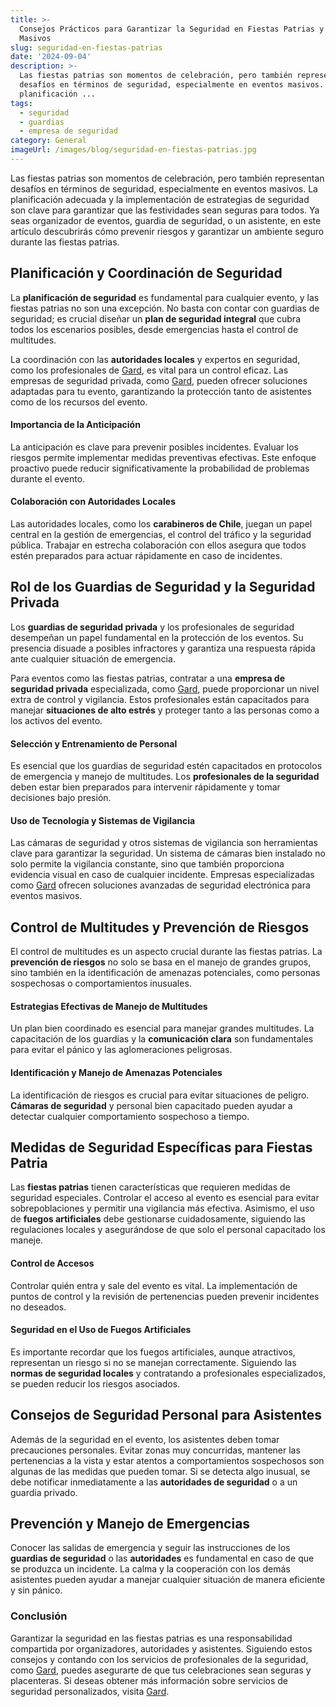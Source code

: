 ```yaml
---
title: >-
  Consejos Prácticos para Garantizar la Seguridad en Fiestas Patrias y Eventos
  Masivos
slug: seguridad-en-fiestas-patrias
date: '2024-09-04'
description: >-
  Las fiestas patrias son momentos de celebración, pero también representan
  desafíos en términos de seguridad, especialmente en eventos masivos. La
  planificación ...
tags:
  - seguridad
  - guardias
  - empresa de seguridad
category: General
imageUrl: /images/blog/seguridad-en-fiestas-patrias.jpg
---
```



<p>Las fiestas patrias son momentos de celebración, pero también representan desafíos en términos de seguridad, especialmente en eventos masivos. La planificación adecuada y la implementación de estrategias de seguridad son clave para garantizar que las festividades sean seguras para todos. Ya seas organizador de eventos, guardia de seguridad, o un asistente, en este artículo descubrirás cómo prevenir riesgos y garantizar un ambiente seguro durante las fiestas patrias.</p>



<h2 class="wp-block-heading" id="h-planificacion-y-coordinacion-de-seguridad">Planificación y Coordinación de Seguridad</h2>



<p>La <strong>planificación de seguridad</strong> es fundamental para cualquier evento, y las fiestas patrias no son una excepción. No basta con contar con guardias de seguridad; es crucial diseñar un <strong>plan de seguridad integral</strong> que cubra todos los escenarios posibles, desde emergencias hasta el control de multitudes.</p>



<p>La coordinación con las <strong>autoridades locales</strong> y expertos en seguridad, como los profesionales de <a href="https://gard.cl">Gard</a>, es vital para un control eficaz. Las empresas de seguridad privada, como <a href="https://gard.cl/guardias-de-seguridad-privada-para-empresas/">Gard</a>, pueden ofrecer soluciones adaptadas para tu evento, garantizando la protección tanto de asistentes como de los recursos del evento.</p>



<h4 class="wp-block-heading" id="h-importancia-de-la-anticipacion">Importancia de la Anticipación</h4>



<p>La anticipación es clave para prevenir posibles incidentes. Evaluar los riesgos permite implementar medidas preventivas efectivas. Este enfoque proactivo puede reducir significativamente la probabilidad de problemas durante el evento.</p>



<h4 class="wp-block-heading" id="h-colaboracion-con-autoridades-locales">Colaboración con Autoridades Locales</h4>



<p>Las autoridades locales, como los <strong>carabineros de Chile</strong>, juegan un papel central en la gestión de emergencias, el control del tráfico y la seguridad pública. Trabajar en estrecha colaboración con ellos asegura que todos estén preparados para actuar rápidamente en caso de incidentes.</p>



<h2 class="wp-block-heading" id="h-rol-de-los-guardias-de-seguridad-y-la-seguridad-privada">Rol de los Guardias de Seguridad y la Seguridad Privada</h2>



<p>Los <strong>guardias de seguridad privada</strong> y los profesionales de seguridad desempeñan un papel fundamental en la protección de los eventos. Su presencia disuade a posibles infractores y garantiza una respuesta rápida ante cualquier situación de emergencia.</p>



<p>Para eventos como las fiestas patrias, contratar a una <strong>empresa de seguridad privada</strong> especializada, como <a href="https://gard.cl">Gard</a>, puede proporcionar un nivel extra de control y vigilancia. Estos profesionales están capacitados para manejar <strong>situaciones de alto estrés</strong> y proteger tanto a las personas como a los activos del evento.</p>



<h4 class="wp-block-heading" id="h-seleccion-y-entrenamiento-de-personal">Selección y Entrenamiento de Personal</h4>



<p>Es esencial que los guardias de seguridad estén capacitados en protocolos de emergencia y manejo de multitudes. Los <strong>profesionales de la seguridad</strong> deben estar bien preparados para intervenir rápidamente y tomar decisiones bajo presión.</p>



<h4 class="wp-block-heading" id="h-uso-de-tecnologia-y-sistemas-de-vigilancia">Uso de Tecnología y Sistemas de Vigilancia</h4>



<p>Las cámaras de seguridad y otros sistemas de vigilancia son herramientas clave para garantizar la seguridad. Un sistema de cámaras bien instalado no solo permite la vigilancia constante, sino que también proporciona evidencia visual en caso de cualquier incidente. Empresas especializadas como <a href="https://gard.cl/seguridad-electronica/">Gard</a> ofrecen soluciones avanzadas de seguridad electrónica para eventos masivos.</p>



<h2 class="wp-block-heading" id="h-control-de-multitudes-y-prevencion-de-riesgos">Control de Multitudes y Prevención de Riesgos</h2>



<p>El control de multitudes es un aspecto crucial durante las fiestas patrias. La <strong>prevención de riesgos</strong> no solo se basa en el manejo de grandes grupos, sino también en la identificación de amenazas potenciales, como personas sospechosas o comportamientos inusuales.</p>



<h4 class="wp-block-heading" id="h-estrategias-efectivas-de-manejo-de-multitudes">Estrategias Efectivas de Manejo de Multitudes</h4>



<p>Un plan bien coordinado es esencial para manejar grandes multitudes. La capacitación de los guardias y la <strong>comunicación clara</strong> son fundamentales para evitar el pánico y las aglomeraciones peligrosas.</p>



<h4 class="wp-block-heading" id="h-identificacion-y-manejo-de-amenazas-potenciales">Identificación y Manejo de Amenazas Potenciales</h4>



<p>La identificación de riesgos es crucial para evitar situaciones de peligro. <strong>Cámaras de seguridad</strong> y personal bien capacitado pueden ayudar a detectar cualquier comportamiento sospechoso a tiempo.</p>



<h2 class="wp-block-heading" id="h-medidas-de-seguridad-especificas-para-fiestas-patria">Medidas de Seguridad Específicas para Fiestas Patria</h2>



<p>Las <strong>fiestas patrias</strong> tienen características que requieren medidas de seguridad especiales. Controlar el acceso al evento es esencial para evitar sobrepoblaciones y permitir una vigilancia más efectiva. Asimismo, el uso de <strong>fuegos artificiales</strong> debe gestionarse cuidadosamente, siguiendo las regulaciones locales y asegurándose de que solo el personal capacitado los maneje.</p>



<h4 class="wp-block-heading" id="h-control-de-accesos">Control de Accesos</h4>



<p>Controlar quién entra y sale del evento es vital. La implementación de puntos de control y la revisión de pertenencias pueden prevenir incidentes no deseados.</p>



<h4 class="wp-block-heading" id="h-seguridad-en-el-uso-de-fuegos-artificiales">Seguridad en el Uso de Fuegos Artificiales</h4>



<p>Es importante recordar que los fuegos artificiales, aunque atractivos, representan un riesgo si no se manejan correctamente. Siguiendo las <strong>normas de seguridad locales</strong> y contratando a profesionales especializados, se pueden reducir los riesgos asociados.</p>



<h2 class="wp-block-heading" id="h-consejos-de-seguridad-personal-para-asistentes">Consejos de Seguridad Personal para Asistentes</h2>



<p>Además de la seguridad en el evento, los asistentes deben tomar precauciones personales. Evitar zonas muy concurridas, mantener las pertenencias a la vista y estar atentos a comportamientos sospechosos son algunas de las medidas que pueden tomar. Si se detecta algo inusual, se debe notificar inmediatamente a las <strong>autoridades de seguridad</strong> o a un guardia privado.</p>



<h2 class="wp-block-heading" id="h-prevencion-y-manejo-de-emergencias">Prevención y Manejo de Emergencias</h2>



<p>Conocer las salidas de emergencia y seguir las instrucciones de los <strong>guardias de seguridad</strong> o las <strong>autoridades</strong> es fundamental en caso de que se produzca un incidente. La calma y la cooperación con los demás asistentes pueden ayudar a manejar cualquier situación de manera eficiente y sin pánico.</p>



<h3 class="wp-block-heading" id="h-conclusion">Conclusión</h3>



<p>Garantizar la seguridad en las fiestas patrias es una responsabilidad compartida por organizadores, autoridades y asistentes. Siguiendo estos consejos y contando con los servicios de profesionales de la seguridad, como <a href="https://gard.cl/">Gard</a>, puedes asegurarte de que tus celebraciones sean seguras y placenteras. Si deseas obtener más información sobre servicios de seguridad personalizados, visita <a href="https://gard.cl/">Gard</a>.</p>
